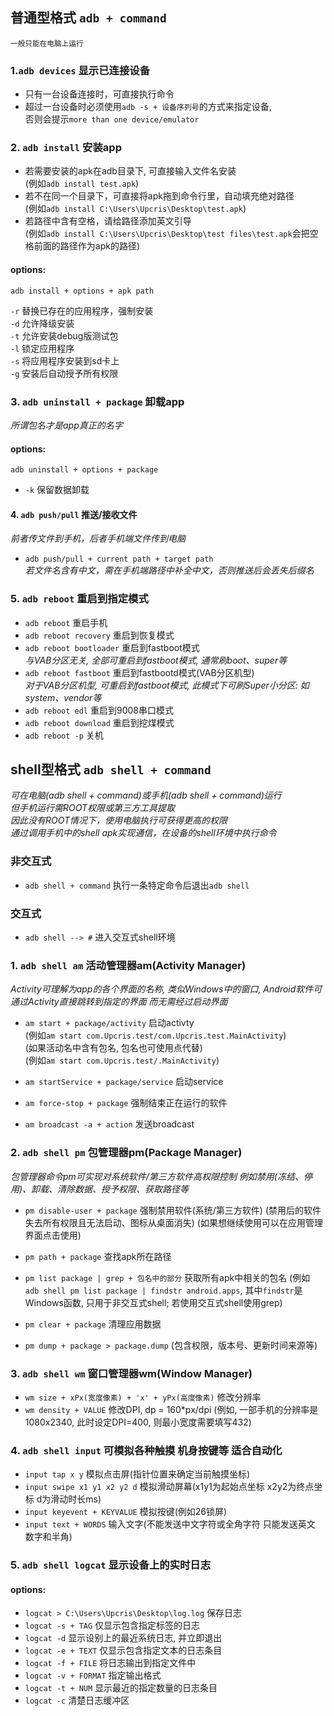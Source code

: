 ## 普通型格式  `adb + command`	
<small>一般只能在电脑上运行</small>  
### 1.`adb devices` 显示已连接设备  
- 只有一台设备连接时，可直接执行命令  
- 超过一台设备时必须使用`adb -s + 设备序列号`的方式来指定设备,  
  否则会提示`more than one device/emulator`  

### 2. `adb install` 安装app  
- 若需要安装的apk在adb目录下, 可直接输入文件名安装  
(例如`adb install test.apk`)  
- 若不在同一个目录下，可直接将apk拖到命令行里，自动填充绝对路径  
(例如`adb install C:\Users\Upcris\Desktop\test.apk`)  
- 若路径中含有空格，请给路径添加英文引导  
(例如`adb install C:\Users\Upcris\Desktop\test files\test.apk`会把空格前面的路径作为apk的路径) 
#### options:
`adb install + options + apk path`  

`-r` 替换已存在的应用程序，强制安装  
`-d` 允许降级安装  
`-t` 允许安装debug版测试包  
`-l` 锁定应用程序  
`-s` 将应用程序安装到sd卡上  
`-g` 安装后自动授予所有权限  

### 3. `adb uninstall + package` 卸载app  
*所谓包名才是app真正的名字*  

#### options:
`adb uninstall + options + package`   
- `-k` 保留数据卸载  

#### 4. `adb push/pull` 推送/接收文件  
*前者传文件到手机，后者手机端文件传到电脑*  
- `adb push/pull + current path + target path`  
*若文件名含有中文，需在手机端路径中补全中文，否则推送后会丢失后缀名*  

### 5. `adb reboot` 重启到指定模式     
- `adb reboot` 重启手机  
- `adb reboot recovery` 重启到恢复模式  
- `adb reboot bootloader` 重启到fastboot模式  
*与VAB分区无关, 全部可重启到fastboot模式, 通常刷boot、super等*  
- `adb reboot fastboot` 重启到fastbootd模式(VAB分区机型)  
*对于VAB分区机型, 可重启到fastboot模式, 此模式下可刷Super小分区: 如system、vendor等*  
- `adb reboot edl` 重启到9008串口模式  
- `adb reboot download` 重启到挖煤模式  
- `adb reboot -p` 关机  
  
## shell型格式  `adb shell + command`   
*可在电脑(adb shell + command)或手机(adb shell + command)运行*  
*但手机运行需ROOT权限或第三方工具提取*  
*因此没有ROOT情况下，使用电脑执行可获得更高的权限*  
*通过调用手机中的shell apk实现通信，在设备的shell环境中执行命令*  

###  非交互式  
- `adb shell + command` 执行一条特定命令后退出`adb shell`  
###  交互式  
- `adb shell --> #` 进入交互式shell环境  

### 1. `adb shell am` 活动管理器am(Activity Manager)  
*Activity可理解为app的各个界面的名称, 类似Windows中的窗口, Android软件可通过Activity直接跳转到指定的界面
而无需经过启动界面*  

- `am start + package/activity` 启动activty  
(例如`am start com.Upcris.test/com.Upcris.test.MainActivity`)  
(如果活动名中含有包名, 包名也可使用点代替)  
(例如`am start com.Upcris.test/.MainActivity`)  

- `am startService + package/service` 启动service
- `am force-stop + package` 强制结束正在运行的软件
- `am broadcast -a + action` 发送broadcast 

### 2. `adb shell pm` 包管理器pm(Package Manager)
*包管理器命令pm可实现对系统软件/第三方软件高权限控制*
*例如禁用(冻结、停用)、卸载、清除数据、授予权限、获取路径等*

- `pm disable-user + package` 强制禁用软件(系统/第三方软件)
(禁用后的软件失去所有权限且无法启动、图标从桌面消失)
(如果想继续使用可以在应用管理界面点击使用)
- `pm path + package` 查找apk所在路径 
- `pm list package | grep + 包名中的部分` 获取所有apk中相关的包名
(例如 `adb shell pm list package | findstr android.apps`, 
其中`findstr`是Windows函数, 只用于非交互式shell;
若使用交互式shell使用grep)

- `pm clear + package` 清理应用数据  
- `pm dump + package > package.dump` (包含权限，版本号、更新时间来源等)  

### 3. `adb shell wm` 窗口管理器wm(Window Manager)

- `wm size + xPx(宽度像素) + 'x' + yPx(高度像素)` 修改分辨率
- `wm density + VALUE` 修改DPI, dp = 160*px/dpi
(例如, 一部手机的分辨率是1080x2340, 此时设定DPI=400, 则最小宽度需要填写432)

### 4. `adb shell input` 可模拟各种触摸 机身按键等 适合自动化

- `input tap x y` 模拟点击屏(指针位置来确定当前触摸坐标)
- `input swipe x1 y1 x2 y2 d` 模拟滑动屏幕(x1y1为起始点坐标 x2y2为终点坐标 d为滑动时长ms)
- `input keyevent + KEYVALUE` 模拟按键(例如26锁屏)
- `input text + WORDS` 输入文字(不能发送中文字符或全角字符 只能发送英文 数字和半角)

### 5. `adb shell logcat` 显示设备上的实时日志
#### options:
- `logcat > C:\Users\Upcris\Desktop\log.log` 保存日志
- `logcat -s + TAG` 仅显示包含指定标签的日志
- `logcat -d` 显示设别上的最近系统日志, 并立即退出
- `logcat -e + TEXT` 仅显示包含指定文本的日志条目
- `logcat -f + FILE` 将日志输出到指定文件中
- `logcat -v + FORMAT` 指定输出格式
- `logcat -t + NUM` 显示最近的指定数量的日志条目
- `logcat -c` 清楚日志缓冲区
